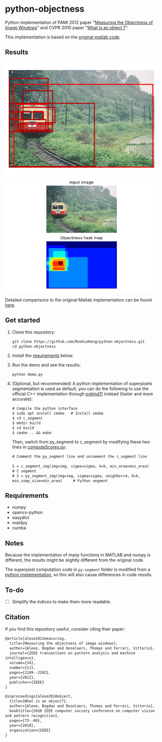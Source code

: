 # python-objectness
Python implementation of PAMI 2012 paper "[Measuring the Objectness of Image Windows](https://doi.org/10.1109/TPAMI.2012.28)" and CVPR 2010 paper "[What is an object ?](https://ieeexplore.ieee.org/document/5540226/)".

This implementation is based on the [original matlab code](http://www.vision.ee.ethz.ch/~calvin).

## Results
![Python](results/my_impl/002053_comb_boxes.png)
![Python](results/my_impl/002053_comb_heatmap.png)

Detailed comparisons to the original Matlab implementation can be found [here](results/readme.md).

## Get started

1. Clone this repository:

    ```
    git clone https://github.com/RookieHong/python-objectness.git
    cd python-objectness
    ```

2. Install the [requirements](#Requirements) below.

3. Run the demo and see the results:

    ```
    python demo.py
    ```

4. (Optional, but recommended) A python implementation of superpixels segmentation is used as default, you can do the following to use the official C++ implementation through [pybind11](https://github.com/pybind/pybind11) instead (faster and more accurate):

    ```
    # Compile the python interface
    $ sudo apt install cmake   # Install cmake
    $ cd c_segment
    $ mkdir build
    $ cd build
    $ cmake .. && make
    ```
   
   Then, switch from py_segment to c_segment by modifying these two lines in [computeScores.py](computeScores.py):
   ```
   # Comment the py_segment line and uncomment the c_segment line
   
   S = c_segment_img(img=img, sigma=sigma, k=k, min_area=min_area)                         # C segment
   # S = py_segment_img(img=img, sigma=sigma, neighbor=4, K=k, min_comp_size=min_area)     # Python segment
   ```
   

## Requirements
- numpy
- opencv-python
- easydict
- mat4py
- numba

## Notes

Because the implementation of many functions in MATLAB and numpy is different, the results might be slightly different from the original code.

The superpixel computation code in `py-segment` folder is modified from a [python implementation](https://github.com/luisgabriel/image-segmentation), so this will also cause differences in code results.


## To-do

- [ ] Simplify the indices to make them more readable.

## Citation

If you find this repository useful, consider citing their paper:

```
@article{alexe2012measuring,
  title={Measuring the objectness of image windows},
  author={Alexe, Bogdan and Deselaers, Thomas and Ferrari, Vittorio},
  journal={IEEE transactions on pattern analysis and machine intelligence},
  volume={34},
  number={11},
  pages={2189--2202},
  year={2012},
  publisher={IEEE}
}
```

```
@inproceedings{alexe2010object,
  title={What is an object?},
  author={Alexe, Bogdan and Deselaers, Thomas and Ferrari, Vittorio},
  booktitle={2010 IEEE computer society conference on computer vision and pattern recognition},
  pages={73--80},
  year={2010},
  organization={IEEE}
}
```